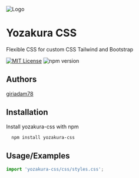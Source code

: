 
![Logo](https://ik.imagekit.io/ez2pfjbvj/FC4i6KtXsAo_4J7.png?updatedAt=1730451224106)


# Yozakura CSS
Flexible CSS for custom CSS Tailwind and Bootstrap



[![MIT License](https://img.shields.io/badge/License-MIT-green.svg)](https://choosealicense.com/licenses/mit/) ![npm version](https://img.shields.io/npm/v/yozakura-css)




## Authors
[giriadam78](https://github.com/GiriAdam78)




## Installation

Install yozakura-css with npm

```bash
  npm install yozakura-css
```
    
## Usage/Examples

```javascript
import 'yozakura-css/css/styles.css';
```


